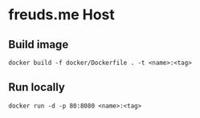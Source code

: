 # freuds.me Host

## Build image
```
docker build -f docker/Dockerfile . -t <name>:<tag>
```

## Run locally
```
docker run -d -p 80:8080 <name>:<tag>
```

